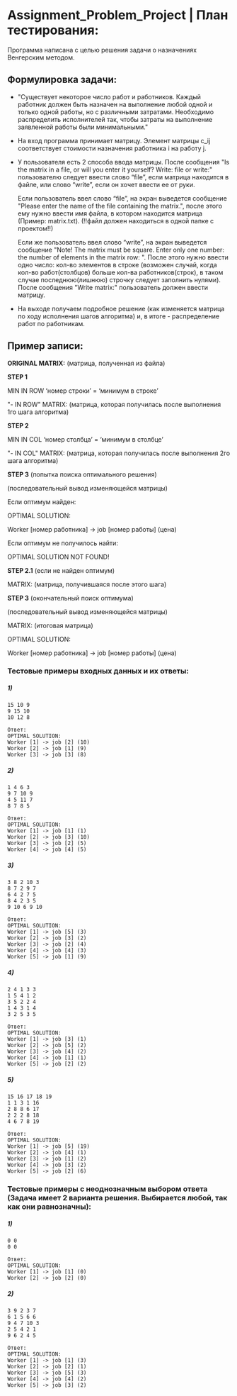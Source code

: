 # Assignment_Problem_Project | План тестирования:
Программа написана с целью решения задачи о назначениях Венгерским методом.

## Формулировка задачи:
- "Существует некоторое число работ и работников. Каждый работник должен быть назначен на выполнение любой одной и только одной работы, но с различными затратами. Необходимо распределить исполнителей так, чтобы затраты на выполнение заявленной работы были минимальными."

- На вход программа принимает матрицу.
Элемент матрицы c_ij соответствует стоимости назначения работника i на работу j.

- У пользователя есть 2 способа ввода матрицы.
После сообщения "Is the matrix in a file, or will you enter it yourself? Write: file or write:" пользователю следует ввести слово “file”, если матрица находится в файле, или слово “write”, если он хочет ввести ее от руки.

  Если пользователь ввел слово “file”, на экран выведется сообщение "Please enter the name of the file containing the matrix.", после этого ему нужно ввести имя файла, в котором находится матрица (Пример: matrix.txt).
(!!файл должен находиться в одной папке с проектом!!)

  Если же пользователь ввел слово “write”, на экран выведется сообщение "Note! The matrix must be square. Enter only one number: the number of elements in the matrix row: ". После этого нужно ввести одно число: кол-во элементов в строке (возможен случай, когда кол-во работ(столбцов) больше кол-ва работников(строк), в таком случае последнюю(лишнюю) строчку следует заполнить нулями).
После сообщения "Write matrix:" пользователь должен ввести матрицу.

- На выходе получаем подробное решение (как изменяется матрица по ходу исполнения шагов алгоритма) и, в итоге - распределение работ по работникам.

## Пример записи:

**ORIGINAL MATRIX:**
(матрица, полученная из файла)

**STEP 1**

MIN IN ROW ‘номер строки’ = ‘минимум в строке’

"- IN ROW" MATRIX:
(матрица, которая получилась после выполнения 1го шага алгоритма)

**STEP 2**

MIN IN COL ‘номер столбца’ = ‘минимум в столбце’

"- IN COL" MATRIX:
(матрица, которая получилась после выполнения 2го шага алгоритма)

**STEP 3** (попытка поиска оптимального решения)

(последовательный вывод изменяющейся матрицы)

Если оптимум найден:

OPTIMAL SOLUTION:

Worker [номер работника] -> job [номер работы] (цена)

Если оптимум не получилось найти:

OPTIMAL SOLUTION NOT FOUND!

**STEP 2.1** (если не найден оптимум)

MATRIX: (матрица, получившаяся после этого шага)

**STEP 3** (окончательный поиск оптимума)

(последовательный вывод изменяющейся матрицы)

MATRIX: (итоговая матрица)

OPTIMAL SOLUTION:

Worker [номер работника] -> job [номер работы] (цена)

### Тестовые примеры входных данных и их ответы:
##### 1)
```
15 10 9
9 15 10
10 12 8

Ответ:
OPTIMAL SOLUTION:
Worker [1] -> job [2] (10)
Worker [2] -> job [1] (9)
Worker [3] -> job [3] (8)
```
##### 2)
```
1 4 6 3
9 7 10 9
4 5 11 7
8 7 8 5

Ответ:
OPTIMAL SOLUTION:
Worker [1] -> job [1] (1)
Worker [2] -> job [3] (10)
Worker [3] -> job [2] (5)
Worker [4] -> job [4] (5)
```
##### 3)
```
3 8 2 10 3
8 7 2 9 7
6 4 2 7 5
8 4 2 3 5
9 10 6 9 10

Ответ:
OPTIMAL SOLUTION:
Worker [1] -> job [5] (3)
Worker [2] -> job [3] (2)
Worker [3] -> job [2] (4)
Worker [4] -> job [4] (3)
Worker [5] -> job [1] (9)
```
##### 4)
```
2 4 1 3 3
1 5 4 1 2
3 5 2 2 4
1 4 3 1 4
3 2 5 3 5

Ответ:
OPTIMAL SOLUTION:
Worker [1] -> job [3] (1)
Worker [2] -> job [5] (2)
Worker [3] -> job [4] (2)
Worker [4] -> job [1] (1)
Worker [5] -> job [2] (2)
```
##### 5)
```
15 16 17 18 19
1 1 3 1 16
2 8 8 6 17
2 2 2 8 18
4 6 7 8 19

Ответ:
OPTIMAL SOLUTION:
Worker [1] -> job [5] (19)
Worker [2] -> job [4] (1)
Worker [3] -> job [1] (2)
Worker [4] -> job [3] (2)
Worker [5] -> job [2] (6)
```


### Тестовые примеры с неоднозначным выбором ответа (Задача имеет 2 варианта решения. Выбирается любой, так как они равнозначны):
##### 1)
```
0 0
0 0

Ответ:
OPTIMAL SOLUTION:
Worker [1] -> job [1] (0)
Worker [2] -> job [2] (0)
```
##### 2)
```
3 9 2 3 7
6 1 5 6 6
9 4 7 10 3
2 5 4 2 1
9 6 2 4 5

Ответ:
OPTIMAL SOLUTION:
Worker [1] -> job [1] (3)
Worker [2] -> job [2] (1)
Worker [3] -> job [5] (3)
Worker [4] -> job [4] (2)
Worker [5] -> job [3] (2)
```
